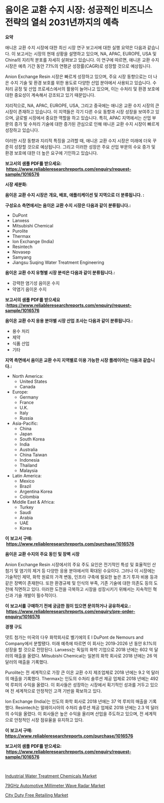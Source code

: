 <p><h1>음이온 교환 수지 시장: 성공적인 비즈니스 전략의 열쇠 2031년까지의 예측</h1></p><p><strong>요약</strong></p>
<p><p>애니온 교환 수지 시장에 대한 최신 시장 연구 보고서에 대한 실행 요약은 다음과 같습니다. 이 보고서는 시장의 현재 상황을 설명하고 있으며, NA, APAC, EUROPE, USA 및 China의 지리적 분포를 자세히 살펴보고 있습니다. 이 연구에 따르면, 애니온 교환 수지 시장은 예측 기간 동안 7.1%의 연평균 성장률(CAGR)로 성장할 것으로 예상됩니다.</p><p>Anion Exchange Resin 시장은 빠르게 성장하고 있으며, 주요 시장 동향으로는 더 나은 수지 기술 및 환경 보호를 위한 용도로 다양한 산업 분야에서 사용되고 있습니다. 수처리 공정 및 산업 프로세스에서의 활용이 늘어나고 있으며, 이는 수처리 및 환경 보호에 대한 중요성이 계속해서 강조되고 있기 때문입니다.</p><p>지리적으로, NA, APAC, EUROPE, USA, 그리고 중국에는 애니온 교환 수지 시장의 큰 시장이 존재하고 있습니다. 이 지역들은 각기 다른 수요 동향과 시장 성장을 보여주고 있으며, 글로벌 시장에서 중요한 역할을 하고 있습니다. 특히, APAC 지역에서는 산업 부문의 증가 및 수처리 기술에 대한 증가된 관심으로 인해 애니온 교환 수지 시장이 빠르게 성장하고 있습니다.</p><p>이러한 시장 동향과 지리적 특징을 고려할 때, 애니온 교환 수지 시장은 미래에 더욱 꾸준히 성장할 것으로 예상됩니다. 그리고 이러한 성장은 주요 산업 부문의 수요 증가 및 환경 보호에 대한 더 높은 요구에 기인하고 있습니다.</p></p>
<p><strong>보고서의 샘플 PDF를 받으세요: &nbsp;<a href="https://www.reliableresearchreports.com/enquiry/request-sample/1016576">https://www.reliableresearchreports.com/enquiry/request-sample/1016576</a></strong></p>
<p><strong>시장 세분화:</strong></p>
<p><strong> 음이온 교환 수지 시장은 개요, 배포, 애플리케이션 및 지역으로 더 분류됩니다. :</strong></p>
<p><strong>구성요소 측면에서는 음이온 교환 수지 시장은 다음과 같이 분류됩니다.:</strong></p>
<p><ul><li>DuPont</li><li>Lanxess</li><li>Mitsubishi Chemical</li><li>Purolite</li><li>Thermax</li><li>Ion Exchange (India)</li><li>Resintech</li><li>Novasep</li><li>Samyang</li><li>Jiangsu Suqing Water Treatment Engineering</li></ul></p>
<p><strong> 음이온 교환 수지 유형별 시장 분석은 다음과 같이 분류됩니다.:</strong></p>
<p><ul><li>강력한 염기성 음이온 수지</li><li>약염기 음이온 수지</li></ul></p>
<p><strong>보고서의 샘플 PDF를 받으세요 :<a href="https://www.reliableresearchreports.com/enquiry/request-sample/1016576">https://www.reliableresearchreports.com/enquiry/request-sample/1016576</a></strong></p>
<p><strong> 음이온 교환 수지 응용 분야별 시장 산업 조사는 다음과 같이 분류됩니다.:</strong></p>
<p><ul><li>용수 처리</li><li>제약</li><li>식품 산업</li><li>기타</li></ul></p>
<p><strong>지역 측면에서 음이온 교환 수지 지역별로 이용 가능한 시장 플레이어는 다음과 같습니다.:</strong></p>
<p><ul>
    <li>
        North America:
        <ul>
            <li>United States</li>
            <li>Canada</li>
        </ul>
    </li>
    <li>
        Europe:
        <ul>
            <li>Germany</li>
            <li>France</li>
            <li>U.K.</li>
            <li>Italy</li>
            <li>Russia</li>
        </ul>
    </li>
    <li>
        Asia-Pacific:
        <ul>
            <li>China</li>
            <li>Japan</li>
            <li>South Korea</li>
            <li>India</li>
            <li>Australia</li>
            <li>China Taiwan</li>
            <li>Indonesia</li>
            <li>Thailand</li>
            <li>Malaysia</li>
        </ul>
    </li>
    <li>
        Latin America:
        <ul>
            <li>Mexico</li>
            <li>Brazil</li>
            <li>Argentina Korea</li>
            <li>Colombia</li>
        </ul>
    </li>
    <li>
        Middle East & Africa:
        <ul>
            <li>Turkey</li>
            <li>Saudi</li>
            <li>Arabia</li>
            <li>UAE</li>
            <li>Korea</li>
        </ul>
    </li>
    </ul></p>
<p><strong>이 보고서 구매: &nbsp;<a href="https://www.reliableresearchreports.com/purchase/1016576">https://www.reliableresearchreports.com/purchase/1016576</a></strong></p>
<p><strong>음이온 교환 수지의 주요 동인 및 장벽 시장</strong></p>
<p><p>Anion Exchange Resin 시장에서의 주요 주도 요인은 전기적인 특성 및 효율적인 산첨기 및 염기의 제거 등 다양한 응용 분야에서의 확대된 수요이다. 그러나 이 시장에는 기술적인 제약, 화학 원료의 가격 변동, 인프라 구축에 필요한 높은 초기 투자 비용 등과 같은 장벽이 존재한다. 또한 환경규제 및 인식의 부족, 기존 기술에 대한 의존도 등의 도전에 직면하고 있다. 이러한 도전을 극복하고 시장을 성장시키기 위해서는 지속적인 혁신과 기술 개발이 필수적이다.</p></p>
<p><strong>이 보고서를 구매하기 전에 궁금한 점이 있으면 문의하거나 공유하세요.: &nbsp;<a href="https://www.reliableresearchreports.com/enquiry/pre-order-enquiry/1016576">https://www.reliableresearchreports.com/enquiry/pre-order-enquiry/1016576</a></strong></p>
<p><strong>경쟁 구도</strong></p>
<p><p>댓트 첨가는 미국의 다우 화학회사로 벨기에의 E I DuPont de Nemours and Company에서 분할됐다. 미래 예측에 따르면 이 회사는 2019-2026 년 동안 8.1%의 성장을 할 것으로 전망된다. Lanxess는 독일의 화학 기업으로 2018 년에는 602 억 달러의 매출을 올렸다. Mitsubishi Chemical는 일본의 화학 회사로 2018 년에는 26 억 달러의 매출을 기록했다. </p><p>Purolite는 전 세계적으로 가장 큰 이온 교환 수지 제조업체로 2018 년에는 9.2 억 달러의 매출을 기록했다. Thermax는 인도의 수처리 솔루션 제공 업체로 2018 년에는 492 억 루피의 수익을 올렸다. 이 회사들은 성장하는 시장에서 획기적인 성과를 거두고 있으며 전 세계적으로 안정적인 고객 기반을 확보하고 있다. </p><p>Ion Exchange (India)는 인도의 화학 회사로 2018 년에는 37 억 루피의 매출을 기록했다. Resintech는 말레이시아의 수처리 솔루션 제공 업체로 2018 년에는 2.3 억 달러의 수익을 올렸다. 이 회사들은 높은 수익을 올리며 산업을 주도하고 있으며, 전 세계적으로 안정적인 시장 점유율을 유지하고 있다.</p></p>
<p><strong>이 보고서 구매: &nbsp; <a href="https://www.reliableresearchreports.com/purchase/1016576">https://www.reliableresearchreports.com/purchase/1016576</a></strong></p>
<p><strong>보고서의 샘플 PDF를 받으세요: &nbsp;<a href="https://www.reliableresearchreports.com/enquiry/request-sample/1016576">https://www.reliableresearchreports.com/enquiry/request-sample/1016576</a></strong><strong></strong></p>
<p>&nbsp;</p>
<p><p><a href="https://github.com/Hazelklievgspy6vdcsmu106w/Market-Research-Report-List-1/blob/main/industrial-water-treatment-chemicals-market.md">Industrial Water Treatment Chemicals Market</a></p><p><a href="https://view.publitas.com/reportprime-1/79ghz-automotive-millimeter-wave-radar-market-size-reflecting-a-forecast-till-2030-market-by-type-by-application-and-by-geography/">79GHz Automotive Millimeter Wave Radar Market</a></p><p><a href="https://view.publitas.com/reportprime-1/city-duty-free-retailing-market-a-comprehensive-report-of-its-market-share-growth-trends-2023-2030/">City Duty Free Retailing Market</a></p></p>